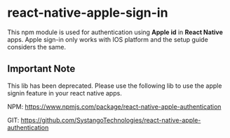 # react-native-apple-sign-in
This npm module is used for authentication using **Apple id** in **React Native** apps.
Apple sign-in only works with IOS platform and the setup guide considers the same.

## Important Note
This lib has been deprecated. Please use the following lib to use the apple signin feature in your react native apps.

NPM:
https://www.npmjs.com/package/react-native-apple-authentication

GIT:
https://github.com/SystangoTechnologies/react-native-apple-authentication



